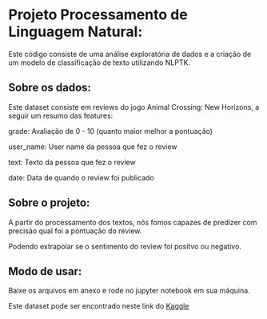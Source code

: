 # Projeto Processamento de Linguagem Natural:

Este código consiste de uma análise exploratória de dados e a criação de um modelo de classificação de texto utilizando NLPTK.

## Sobre os dados:

Este dataset consiste em reviews do jogo Animal Crossing: New Horizons, a seguir um resumo das features:

grade: Avaliação de 0 - 10 (quanto maior melhor a pontuação)

user_name: User name da pessoa que fez o review

text: Texto da pessoa que fez o review

date: Data de quando o review foi publicado

## Sobre o projeto:

A partir do processamento dos textos, nós fomos capazes de predizer com precisão qual foi a pontuação do review.

Podendo extrapolar se o sentimento do review foi positvo ou negativo.

## Modo de usar:

Baixe os arquivos em anexo e rode no jupyter notebook em sua máquina.

Este dataset pode ser encontrado neste link do [Kaggle](https://www.kaggle.com/jessemostipak/animal-crossing?select=user_reviews.csv) 
